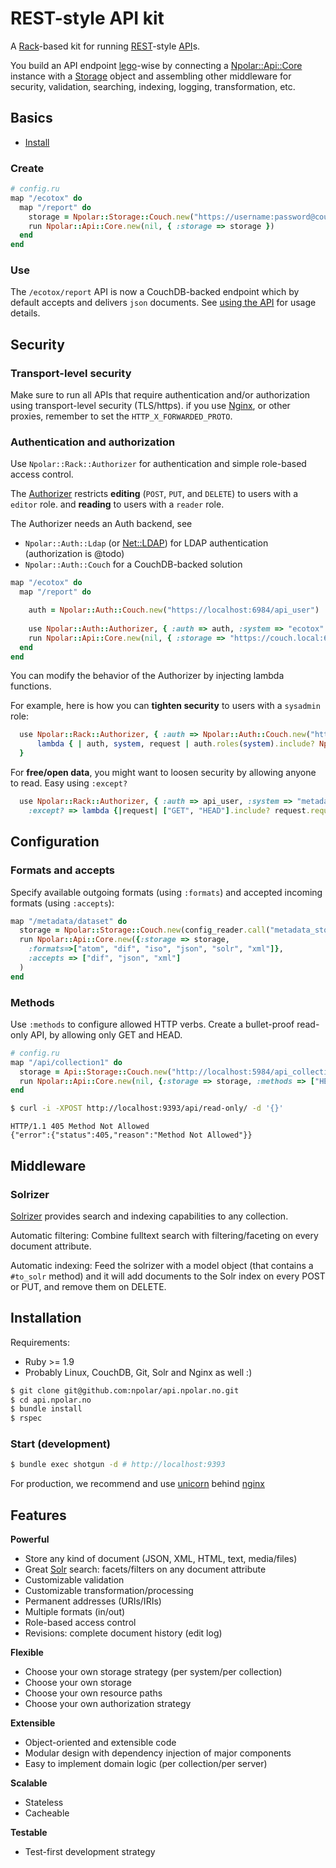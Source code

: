 # REST-style API kit

A [Rack](https://github.com/rack/rack)-based kit for running [REST](http://en.wikipedia.org/wiki/Representational_state_transfer)-style [API](http://en.wikipedia.org/wiki/Application_programming_interface)s.

You build an API endpoint [lego](http://lego.dk)-wise by connecting a [Npolar::Api::Core](https://github.com/npolar/api.npolar.no/wiki/Core) instance with a [Storage](https://github.com/npolar/api.npolar.no/wiki/Storage) object and assembling
other middleware for security, validation, searching, indexing, logging, transformation, etc.

## Basics

* [Install](https://github.com/npolar/api.npolar.no/wiki/Install)

### Create

``` ruby
# config.ru
map "/ecotox" do
  map "/report" do
    storage = Npolar::Storage::Couch.new("https://username:password@couch.local:6984/ecotox_report")
    run Npolar::Api::Core.new(nil, { :storage => storage }) 
  end
end
```

### Use
The `/ecotox/report` API is now a CouchDB-backed endpoint which by default accepts and delivers `json` documents.
See [using the API](https://github.com/npolar/api.npolar.no/wiki/Using-the-API) for usage details.

## Security

### Transport-level security
Make sure to run all APIs that require authentication and/or authorization using transport-level security (TLS/https). 
if you use [Nginx](http://wiki.nginx.org/HttpSslModule), or other proxies, remember to set the `HTTP_X_FORWARDED_PROTO`.

### Authentication and authorization
Use `Npolar::Rack::Authorizer` for authentication and simple role-based access control. 

The [Authorizer](https://github.com/npolar/api.npolar.no/wiki/Authorizer) restricts **editing** (`POST`, `PUT`, and `DELETE`) to users with a `editor` role.
and **reading** to users with a `reader` role.

The Authorizer needs an Auth backend, see
* `Npolar::Auth::Ldap` (or [Net::LDAP](http://net-ldap.rubyforge.org/Net/LDAP.html)) for LDAP authentication (authorization is @todo)
* `Npolar::Auth::Couch` for a CouchDB-backed solution

``` ruby
map "/ecotox" do
  map "/report" do

    auth = Npolar::Auth::Couch.new("https://localhost:6984/api_user")
    
    use Npolar::Auth::Authorizer, { :auth => auth, :system => "ecotox" }
    run Npolar::Api::Core.new(nil, { :storage => "https://couch.local:6984/ecotox_report" }) 
  end
end

```

You can modify the behavior of the Authorizer by injecting lambda functions.

For example, here is how you can **tighten security** to users with a `sysadmin` role:

``` ruby
  use Npolar::Rack::Authorizer, { :auth => Npolar::Auth::Couch.new("https://localhost:6984/api_user"), :system => "api", :authorized? =>
      lambda { | auth, system, request | auth.roles(system).include? Npolar::Rack::Authorizer::SYSADMIN_ROLE }
  }
```

For **free/open data**, you might want to loosen security by allowing anyone to read. Easy using `:except?`
``` ruby
  use Npolar::Rack::Authorizer, { :auth => api_user, :system => "metadata",
    :except? => lambda {|request| ["GET", "HEAD"].include? request.request_method } }
```
## Configuration

### Formats and accepts
Specify available outgoing formats (using `:formats`) and accepted incoming formats (using `:accepts`):

``` ruby
map "/metadata/dataset" do
  storage = Npolar::Storage::Couch.new(config_reader.call("metadata_storage.json"))
  run Npolar::Api::Core.new({:storage => storage,
    :formats=>["atom", "dif", "iso", "json", "solr", "xml"]},
    :accepts => ["dif", "json", "xml"]
  )
end

```

### Methods

Use `:methods` to configure allowed HTTP verbs. Create a bullet-proof read-only API, by allowing only GET and HEAD. 

``` ruby
# config.ru
map "/api/collection1" do
  storage = Api::Storage::Couch.new("http://localhost:5984/api_collection1")
  run Npolar::Api::Core.new(nil, {:storage => storage, :methods => ["HEAD", "GET"]) 
end
```

``` sh
$ curl -i -XPOST http://localhost:9393/api/read-only/ -d '{}'
```

``` http
HTTP/1.1 405 Method Not Allowed
{"error":{"status":405,"reason":"Method Not Allowed"}}
```

## Middleware

### Solrizer
[Solrizer]() provides search and indexing capabilities to any collection.

Automatic filtering: Combine fulltext search with filtering/faceting on every
document attribute.

Automatic indexing: Feed the solrizer with a model object (that contains a `#to_solr` method)
and it will add documents to the Solr index on every POST or PUT, and remove them on DELETE.


## Installation
Requirements:
* Ruby >= 1.9
* Probably Linux, CouchDB, Git, Solr and Nginx as well :)

``` sh
$ git clone git@github.com:npolar/api.npolar.no.git
$ cd api.npolar.no
$ bundle install
$ rspec
```

### Start (development)
``` sh
$ bundle exec shotgun -d # http://localhost:9393
```
For production, we recommend and use [unicorn](http://unicorn.bogomips.org/) behind [nginx](http://nginx.org/)

## Features

**Powerful**
* Store any kind of document (JSON, XML, HTML, text, media/files)
* Great [Solr](http://lucene.apache.org/solr/) search: facets/filters on any document attribute
* Customizable validation
* Customizable transformation/processing
* Permanent addresses (URIs/IRIs)
* Multiple formats (in/out)
* Role-based access control
* Revisions: complete document history (edit log)

**Flexible**
* Choose your own storage strategy (per system/per collection)
* Choose your own storage 
* Choose your own resource paths
* Choose your own authorization strategy

**Extensible**
* Object-oriented and extensible code
* Modular design with dependency injection of major components
* Easy to implement domain logic (per collection/per server)

**Scalable**
* Stateless
* Cacheable

**Testable**
* Test-first development strategy